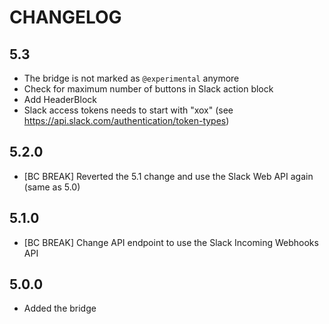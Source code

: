 CHANGELOG
=========

5.3
---

 * The bridge is not marked as `@experimental` anymore
 * Check for maximum number of buttons in Slack action block
 * Add HeaderBlock
 * Slack access tokens needs to start with "xox" (see https://api.slack.com/authentication/token-types)

5.2.0
-----

 * [BC BREAK] Reverted the 5.1 change and use the Slack Web API again (same as 5.0)

5.1.0
-----

 * [BC BREAK] Change API endpoint to use the Slack Incoming Webhooks API

5.0.0
-----

 * Added the bridge
